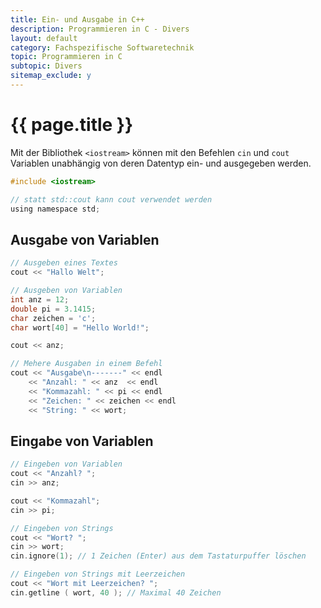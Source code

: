 ```yaml
---
title: Ein- und Ausgabe in C++
description: Programmieren in C - Divers
layout: default
category: Fachspezifische Softwaretechnik
topic: Programmieren in C
subtopic: Divers
sitemap_exclude: y
---
```


# {{ page.title }}


Mit der Bibliothek `<iostream>` können mit den Befehlen `cin` und `cout` Variablen unabhängig von deren Datentyp ein- und ausgegeben werden.

```c
#include <iostream>

// statt std::cout kann cout verwendet werden
using namespace std;
```


## Ausgabe von Variablen


```c
// Ausgeben eines Textes
cout << "Hallo Welt";

// Ausgeben von Variablen
int anz = 12;
double pi = 3.1415;
char zeichen = 'c';
char wort[40] = "Hello World!";

cout << anz;

// Mehere Ausgaben in einem Befehl
cout << "Ausgabe\n-------" << endl
	<< "Anzahl: " << anz  << endl
	<< "Kommazahl: " << pi << endl
	<< "Zeichen: " << zeichen << endl
	<< "String: " << wort;
```

## Eingabe von Variablen

```c
// Eingeben von Variablen
cout << "Anzahl? ";
cin >> anz;

cout << "Kommazahl";
cin >> pi;

// Eingeben von Strings
cout << "Wort? ";
cin >> wort;
cin.ignore(1); // 1 Zeichen (Enter) aus dem Tastaturpuffer löschen

// Eingeben von Strings mit Leerzeichen
cout << "Wort mit Leerzeichen? ";
cin.getline ( wort, 40 ); // Maximal 40 Zeichen
```